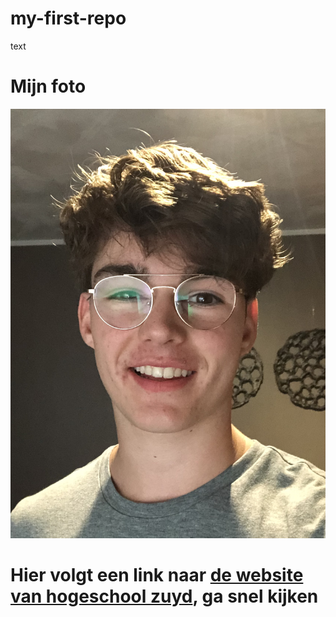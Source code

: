 # my-first-repo
text
# Mijn foto
![een foto van seb](img/IMG_0904.jpg)
# Hier volgt een link naar [de website van hogeschool zuyd](https://www.zuyd.nl), ga snel kijken 
